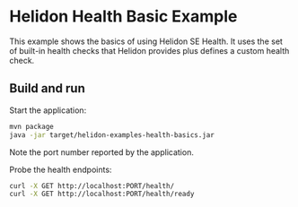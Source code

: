 # Helidon Health Basic Example

This example shows the basics of using Helidon SE Health. It uses the
set of built-in health checks that Helidon provides plus defines a
custom health check.

## Build and run

Start the application:

```bash
mvn package
java -jar target/helidon-examples-health-basics.jar
```

Note the port number reported by the application.

Probe the health endpoints:

```bash
curl -X GET http://localhost:PORT/health/
curl -X GET http://localhost:PORT/health/ready
```
